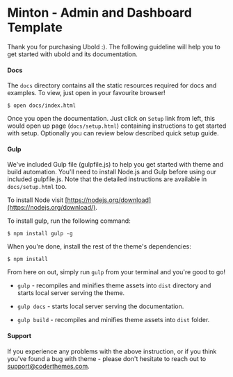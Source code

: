 
# Minton - Admin and Dashboard Template

Thank you for purchasing Ubold :). The following guideline will help you to get started with ubold and its documentation.

#### Docs

The `docs` directory contains all the static resources required for docs and examples. To view, just open in your favourite browser!
```
$ open docs/index.html
```

Once you open the documentation. Just click on `Setup` link from left, this would open up page (`docs/setup.html`) containing instructions to get started with setup. Optionally you can review below described quick setup guide.


#### Gulp

We've included Gulp file (gulpfile.js) to help you get started with theme and build automation. You'll need to install Node.js and Gulp before using our included gulpfile.js. Note that the detailed instructions are available in `docs/setup.html` too.

To install Node visit [https://nodejs.org/download](https://nodejs.org/download/).

To install gulp, run the following command:
```
$ npm install gulp -g
```

When you're done, install the rest of the theme's dependencies:
```
$ npm install
```

From here on out, simply run `gulp` from your terminal and you're good to go!

+  `gulp` - recompiles and minifies theme assets into `dist` directory and starts local server serving the theme.

+  `gulp docs` - starts local server serving the documentation.

+  `gulp build` - recompiles and minifies theme assets into `dist` folder.

  
#### Support

If you experience any problems with the above instruction, or if you think you've found a bug with theme - please don't hesitate to reach out to support@coderthemes.com.